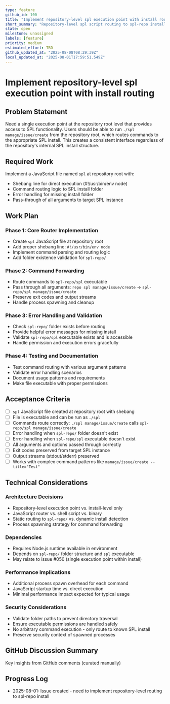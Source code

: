 ```yaml
---
type: feature
github_id: 100
title: "Implement repository-level spl execution point with install routing"
short_summary: "Repository-level spl script routing to spl-repo install folder"
state: open
milestone: unassigned
labels: [feature]
priority: medium
estimated_effort: TBD
github_updated_at: "2025-08-08T08:29:39Z"
local_updated_at: "2025-08-01T17:59:51.549Z"
---
```


# Implement repository-level spl execution point with install routing

## Problem Statement
Need a single execution point at the repository root level that provides access to SPL functionality. Users should be able to run `./spl manage/issue/create` from the repository root, which routes commands to the appropriate SPL install. This creates a consistent interface regardless of the repository's internal SPL install structure.

## Required Work
Implement a JavaScript file named `spl` at repository root with:
- Shebang line for direct execution (#!/usr/bin/env node)
- Command routing logic to SPL install folder
- Error handling for missing install folder
- Pass-through of all arguments to target SPL instance

## Work Plan

### Phase 1: Core Router Implementation
- Create `spl` JavaScript file at repository root
- Add proper shebang line: `#!/usr/bin/env node`
- Implement command parsing and routing logic
- Add folder existence validation for `spl-repo/`

### Phase 2: Command Forwarding
- Route commands to `spl-repo/spl` executable
- Pass through all arguments: `repo spl manage/issue/create` → `spl-repo/spl manage/issue/create`
- Preserve exit codes and output streams
- Handle process spawning and cleanup

### Phase 3: Error Handling and Validation
- Check `spl-repo/` folder exists before routing
- Provide helpful error messages for missing install
- Validate `spl-repo/spl` executable exists and is accessible
- Handle permission and execution errors gracefully

### Phase 4: Testing and Documentation
- Test command routing with various argument patterns
- Validate error handling scenarios
- Document usage patterns and requirements
- Make file executable with proper permissions

## Acceptance Criteria
- [ ] `spl` JavaScript file created at repository root with shebang
- [ ] File is executable and can be run as `./spl`
- [ ] Commands route correctly: `./spl manage/issue/create` calls `spl-repo/spl manage/issue/create`
- [ ] Error handling when `spl-repo/` folder doesn't exist
- [ ] Error handling when `spl-repo/spl` executable doesn't exist
- [ ] All arguments and options passed through correctly
- [ ] Exit codes preserved from target SPL instance
- [ ] Output streams (stdout/stderr) preserved
- [ ] Works with complex command patterns like `manage/issue/create --title="Test"`

## Technical Considerations

### Architecture Decisions
- Repository-level execution point vs. install-level only
- JavaScript router vs. shell script vs. binary
- Static routing to `spl-repo/` vs. dynamic install detection
- Process spawning strategy for command forwarding

### Dependencies
- Requires Node.js runtime available in environment
- Depends on `spl-repo/` folder structure and `spl` executable
- May relate to issue #050 (single execution point within install)

### Performance Implications
- Additional process spawn overhead for each command
- JavaScript startup time vs. direct execution
- Minimal performance impact expected for typical usage

### Security Considerations
- Validate folder paths to prevent directory traversal
- Ensure executable permissions are handled safely
- No arbitrary command execution - only route to known SPL install
- Preserve security context of spawned processes

## GitHub Discussion Summary
Key insights from GitHub comments (curated manually)

## Progress Log
- 2025-08-01: Issue created - need to implement repository-level routing to spl-repo install